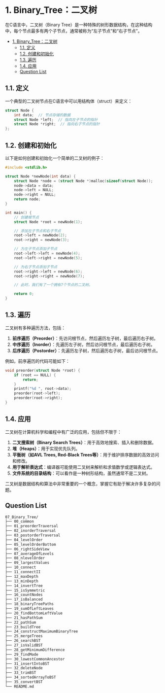 # 1. Binary_Tree：二叉树

在C语言中，二叉树（Binary Tree）是一种特殊的树形数据结构，在这种结构中，每个节点最多有两个子节点，通常被称为“左子节点”和“右子节点”。

- [1. Binary\_Tree：二叉树](#1-binary_tree二叉树)
  - [1.1. 定义](#11-定义)
  - [1.2. 创建和初始化](#12-创建和初始化)
  - [1.3. 遍历](#13-遍历)
  - [1.4. 应用](#14-应用)
  - [Question List](#question-list)

## 1.1. 定义

一个典型的二叉树节点在C语言中可以用结构体（struct）来定义：

```c
struct Node {
    int data;  // 节点存储的数据
    struct Node *left;  // 指向左子节点的指针
    struct Node *right;  // 指向右子节点的指针
};
```

## 1.2. 创建和初始化

以下是如何创建和初始化一个简单的二叉树的例子：

```c
#include <stdlib.h>

struct Node *newNode(int data) {
    struct Node *node = (struct Node *)malloc(sizeof(struct Node));
    node->data = data;
    node->left = NULL;
    node->right = NULL;
    return node;
}

int main() {
    // 创建根节点
    struct Node *root = newNode(1);

    // 添加左子节点和右子节点
    root->left = newNode(2);
    root->right = newNode(3);

    // 为左子节点添加子节点
    root->left->left = newNode(4);
    root->left->right = newNode(5);

    // 为右子节点添加子节点
    root->right->left = newNode(6);
    root->right->right = newNode(7);

    // 此时，我们有了一个拥有7个节点的二叉树。

    return 0;
}
```

## 1.3. 遍历

二叉树有多种遍历方法，包括：

1. **前序遍历（Preorder）**：先访问根节点，然后遍历左子树，最后遍历右子树。
2. **中序遍历（Inorder）**：先遍历左子树，然后访问根节点，最后遍历右子树。
3. **后序遍历（Postorder）**：先遍历左子树，然后遍历右子树，最后访问根节点。

例如，前序遍历的代码可能如下：

```c
void preorder(struct Node *root) {
    if (root == NULL) {
        return;
    }
    printf("%d ", root->data);
    preorder(root->left);
    preorder(root->right);
}
```

## 1.4. 应用

二叉树在计算机科学和编程中有广泛的应用，包括但不限于：

1. **二叉搜索树（Binary Search Trees）**：用于高效地搜索、插入和删除数据。
2. **堆（Heaps）**：用于实现优先队列。
3. **平衡树（如AVL Trees, Red-Black Trees等）**：用于维护排序数据的高效访问和修改。
4. **用于解析表达式**：编译器可能使用二叉树来解析和求值数学或逻辑表达式。
5. **文件系统的目录结构**：可以看作是一种树形结构，虽然通常不是二叉树。

二叉树是数据结构和算法中非常重要的一个概念，掌握它有助于解决许多复杂的问题。

## Question List

```txt
07_Binary_Tree/
├── 00_common
├── 01_preorderTraversal
├── 02_inorderTraversal
├── 03_postorderTraversal
├── 04_levelOrder
├── 05_levelOrderBottom
├── 06_rightSideView
├── 07_averageOfLevels
├── 08_nlevelOrder
├── 09_largestValues
├── 10_connect
├── 11_connectII
├── 12_maxDepth
├── 13_minDepth
├── 14_invertTree
├── 15_isSymmetric
├── 16_countNodes
├── 17_isBalanced
├── 18_binaryTreePaths
├── 19_sumOfLeftLeaves
├── 20_findBottomLeftValue
├── 21_hasPathSum
├── 22_pathSum
├── 23_buildTree
├── 24_constructMaximumBinaryTree
├── 25_mergeTrees
├── 26_searchBST
├── 27_isValidBST
├── 28_getMinimumDifference
├── 29_findMode
├── 30_lowestCommonAncestor
├── 31_insertIntoBST
├── 32_deleteNode
├── 33_trimBST
├── 34_sortedArrayToBST
├── 35_convertBST
└── README.md
```
